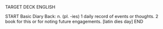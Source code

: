 TARGET DECK
ENGLISH

START
Basic
Diary
Back: n. (pl. -ies) 1 daily record of events or thoughts. 2 book for this or for noting future engagements. [latin dies day]
END
